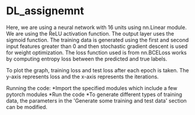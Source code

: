 # DL_assignemnt
Here, we are using a neural network with 16 units using nn.Linear module. We are using the ReLU activation function. The output layer uses the sigmoid function.
The training data is generated using the first and second input features greater than 0 and then stochastic gradient descent is used for weight optimization. The loss function used is from nn.BCELoss works by computing entropy loss between the predicted and true labels.

To plot the graph, training loss and test loss after each epoch is taken. The y-axis represents loss and the x-axis represents the iterations.

Running the code:
*Import the specified modules which include a few pytorch modules
*Run the code
*To generate different types of training data, the parameters in the 'Generate some training and test data' section can be modified.
